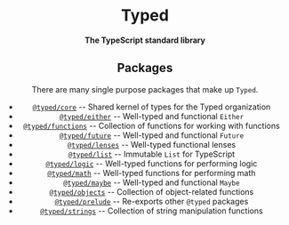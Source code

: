<h1 align='center'>Typed</h1>

<div align='center'>
  <strong>The TypeScript standard library</strong>
</div>

<div align='center'>

## Packages

There are many single purpose packages that make up `Typed`.

- [`@typed/core`](./packages/core) -- Shared kernel of types for the Typed organization
- [`@typed/either`](./packages/either) -- Well-typed and functional `Either`
- [`@typed/functions`](./packages/functions) -- Collection of functions for working with functions
- [`@typed/future`](./packages/future) -- Well-typed and functional `Future`
- [`@typed/lenses`](./packages/lenses) -- Well-typed functional lenses
- [`@typed/list`](./packages/list) -- Immutable `List` for TypeScript
- [`@typed/logic`](./packages/logic) -- Well-typed functions for performing logic
- [`@typed/math`](./packages/math) -- Well-typed functions for performing math
- [`@typed/maybe`](./packages/maybe) -- Well-typed and functional `Maybe`
- [`@typed/objects`](./packages/objects) -- Collection of object-related functions
- [`@typed/prelude`](./packages/prelude) -- Re-exports other `@typed` packages
- [`@typed/strings`](./packages/strings) -- Collection of string manipulation functions

